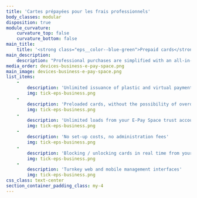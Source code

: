 ```yaml
---
title: 'Cartes prépayées pour les frais professionnels'
body_classes: modular
disposition: true
module_curvature:
    curvature_top: false
    curvature_bottom: false
main_title:
    title: '<strong class="eps__color--blue-green">Prepaid cards</strong> for business expenses'
main_description:
    description: "Professional purchases are simplified with an all-in-one solution that goes far beyond simply issuing payment cards.\nYou have a web management interface that gives you total management freedom."
media_order: devices-business-e-pay-space.png
main_image: devices-business-e-pay-space.png
list_items:
    -
        description: 'Unlimited issuance of plastic and virtual payment cards'
        img: tick-eps-business.png
    -
        description: 'Preloaded cards, without the possibility of overdraft, for more security'
        img: tick-eps-business.png
    -
        description: 'Unlimited loads from your E-Pay Space trust account'
        img: tick-eps-business.png
    -
        description: 'No set-up costs, no administration fees'
        img: tick-eps-business.png
    -
        description: 'Blocking / unlocking cards in real time from your interfaces'
        img: tick-eps-business.png
    -
        description: 'Turnkey web and mobile management interfaces'
        img: tick-eps-business.png
css_class: text-center
section_container_padding_class: my-4
---
```


